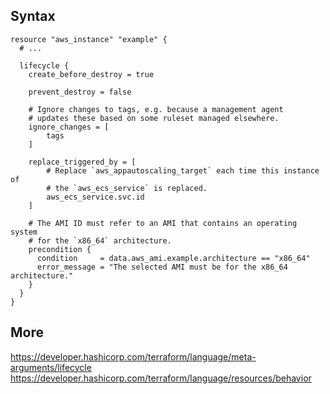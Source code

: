 ## Syntax
```hcl
resource "aws_instance" "example" {
  # ...

  lifecycle {
    create_before_destroy = true

    prevent_destroy = false

    # Ignore changes to tags, e.g. because a management agent
    # updates these based on some ruleset managed elsewhere.
    ignore_changes = [
        tags
    ]

    replace_triggered_by = [
        # Replace `aws_appautoscaling_target` each time this instance of
        # the `aws_ecs_service` is replaced.
        aws_ecs_service.svc.id
    ]

    # The AMI ID must refer to an AMI that contains an operating system
    # for the `x86_64` architecture.
    precondition {
      condition     = data.aws_ami.example.architecture == "x86_64"
      error_message = "The selected AMI must be for the x86_64 architecture."
    }
  }
}
```
## More
https://developer.hashicorp.com/terraform/language/meta-arguments/lifecycle
https://developer.hashicorp.com/terraform/language/resources/behavior